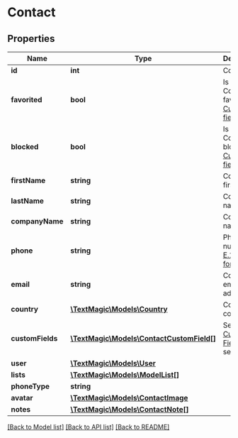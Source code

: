# Contact

## Properties
Name | Type | Description | Notes
------------ | ------------- | ------------- | -------------
**id** | **int** | Contact ID. | 
**favorited** | **bool** | Is the Contact favourite? [Custom fields list](http://docs.textmagictesting.com/#operation/getFavourites). | 
**blocked** | **bool** | Is the Contact blocked? [Custom fields list](http://docs.textmagictesting.com/#operation/getBlockedContacts). | 
**firstName** | **string** | Contact first name. | 
**lastName** | **string** | Contact last name. | 
**companyName** | **string** | Company name. | 
**phone** | **string** | Phone number in [E.164 format](https://en.wikipedia.org/wiki/E.164). | 
**email** | **string** | Contact email address. | 
**country** | [**\TextMagic\Models\Country**](Country.md) | Contact country. | 
**customFields** | [**\TextMagic\Models\ContactCustomField[]**](ContactCustomField.md) | See [Custom Fields](http://docs.textmagictesting.com/#tag/Custom-Fields) section. | 
**user** | [**\TextMagic\Models\User**](User.md) |  | 
**lists** | [**\TextMagic\Models\ModelList[]**](ModelList.md) |  | 
**phoneType** | **string** |  | 
**avatar** | [**\TextMagic\Models\ContactImage**](ContactImage.md) |  | 
**notes** | [**\TextMagic\Models\ContactNote[]**](ContactNote.md) |  | 

[[Back to Model list]](../README.md#documentation-for-models) [[Back to API list]](../README.md#documentation-for-api-endpoints) [[Back to README]](../README.md)


